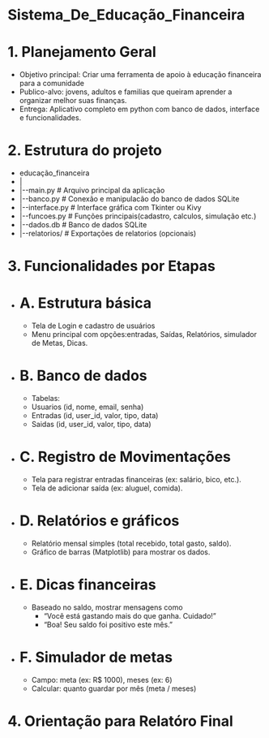 # Sistema_De_Educação_Financeira

# 1. Planejamento Geral
  - Objetivo principal: Criar uma ferramenta de apoio à educação financeira para a comunidade
  - Publico-alvo: jovens, adultos e familias que queiram aprender a organizar melhor suas finanças.
  - Entrega: Aplicativo completo em python com banco de dados, interface e funcionalidades.

# 2. Estrutura do projeto
  - educação_financeira
  - |
  - |--main.py                # Arquivo principal  da aplicação
  - |--banco.py               # Conexão e manipulacão do banco de dados SQLite
  - |--interface.py           # Interface gráfica com Tkinter ou Kivy
  - |--funcoes.py             # Funções principais(cadastro, calculos, simulação etc.)
  - |--dados.db               # Banco de dados SQLite
  - |--relatorios/            # Exportações de relatorios (opcionais)

# 3. Funcionalidades por Etapas
  - # A. Estrutura básica
      -  Tela de Login e cadastro de usuários
      -  Menu principal com opções:entradas, Saídas, Relatórios, simulador de Metas, Dicas.

  - # B. Banco de dados
      - Tabelas:
       -  Usuarios (id, nome, email, senha)
       -  Entradas (id, user_id, valor, tipo, data)
       -  Saidas (id, user_id, valor, tipo, data)
     
 - # C. Registro de Movimentações
    - Tela para registrar entradas financeiras (ex: salário, bico, etc.).
    - Tela de adicionar saída (ex: aluguel, comida).
    
 - # D. Relatórios e gráficos
     - Relatório mensal simples (total recebido, total gasto, saldo).
     - Gráfico de barras (Matplotlib) para mostrar os dados.
  
 - # E. Dicas financeiras
   - Baseado no saldo, mostrar mensagens como
       - “Você está gastando mais do que ganha. Cuidado!”
       - “Boa! Seu saldo foi positivo este mês.”
    
 - # F. Simulador de metas
   - Campo: meta (ex: R$ 1000), meses (ex: 6)
   - Calcular: quanto guardar por mês (meta / meses)

# 4. Orientação para Relatóro Final
  
